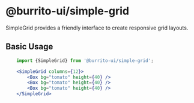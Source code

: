 # @burrito-ui/simple-grid
SimpleGrid provides a friendly interface to create responsive grid layouts.

## Basic Usage
```jsx
    import {SimpleGrid} from '@burrito-ui/simple-grid';

    <SimpleGrid columns={12}>
        <Box bg="tomato" height={40} />
        <Box bg="tomato" height={40} />
        <Box bg="tomato" height={40} />
    </SimpleGrid>
```
